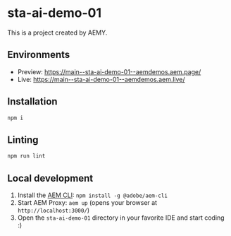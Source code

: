 # sta-ai-demo-01

This is a project created by AEMY.

## Environments

- Preview: https://main--sta-ai-demo-01--aemdemos.aem.page/
- Live: https://main--sta-ai-demo-01--aemdemos.aem.live/

## Installation

```sh
npm i
```

## Linting

```sh
npm run lint
```

## Local development

1. Install the [AEM CLI](https://github.com/adobe/helix-cli): `npm install -g @adobe/aem-cli`
1. Start AEM Proxy: `aem up` (opens your browser at `http://localhost:3000/`)
1. Open the `sta-ai-demo-01` directory in your favorite IDE and start coding :)